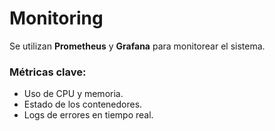 # Monitoring
Se utilizan **Prometheus** y **Grafana** para monitorear el sistema.

### Métricas clave:
- Uso de CPU y memoria.
- Estado de los contenedores.
- Logs de errores en tiempo real.
